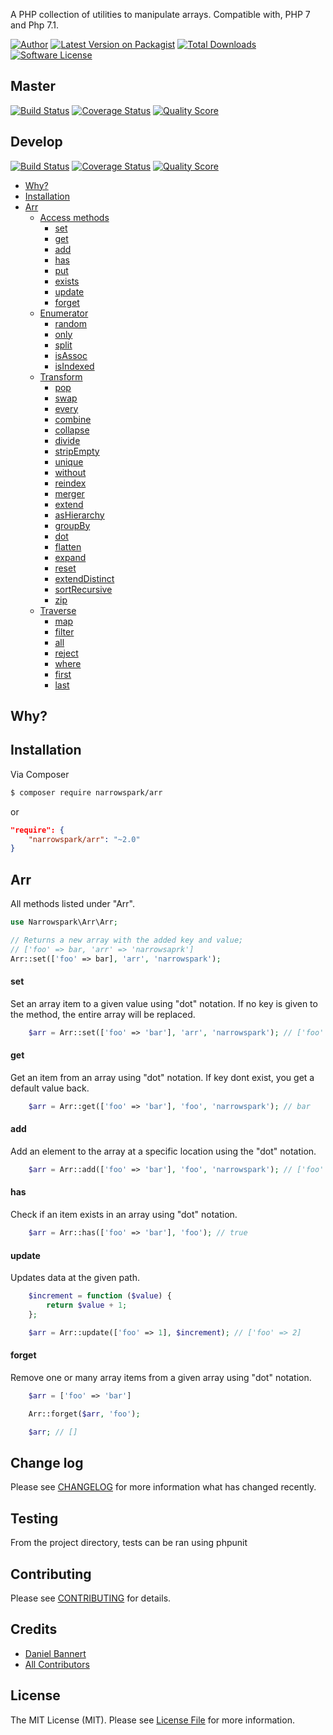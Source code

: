 
A PHP collection of utilities to manipulate arrays. Compatible with, PHP 7 and Php 7.1.

[![Author](http://img.shields.io/badge/author-@anolilab-blue.svg?style=flat-square)](https://twitter.com/anolilab)
[![Latest Version on Packagist](https://img.shields.io/packagist/v/narrowspark/arr.svg?style=flat-square)](https://packagist.org/packages/narrowspark/arr)
[![Total Downloads](https://img.shields.io/packagist/dt/narrowspark/arr.svg?style=flat-square)](https://packagist.org/packages/narrowspark/arr)
[![Software License](https://img.shields.io/badge/license-MIT-brightgreen.svg?style=flat-square)](LICENSE)

## Master

[![Build Status](https://img.shields.io/travis/narrowspark/arr/master.svg?style=flat-square)](https://travis-ci.org/narrowspark/arr)
[![Coverage Status](https://img.shields.io/scrutinizer/coverage/g/narrowspark/arr/master.svg?style=flat-square)](https://scrutinizer-ci.com/g/narrowspark/arr/code-structure)
[![Quality Score](https://img.shields.io/scrutinizer/g/narrowspark/arr/master.svg?style=flat-square)](https://scrutinizer-ci.com/g/narrowspark/arr)

## Develop

[![Build Status](https://img.shields.io/travis/narrowspark/arr/develop.svg?style=flat-square)](https://travis-ci.org/narrowspark/arr)
[![Coverage Status](https://img.shields.io/scrutinizer/coverage/g/narrowspark/arr/develop.svg?style=flat-square)](https://scrutinizer-ci.com/g/narrowspark/arr/code-structure)
[![Quality Score](https://img.shields.io/scrutinizer/g/narrowspark/arr/develop.svg?style=flat-square)](https://scrutinizer-ci.com/g/narrowspark/arr)

* [Why?](#why)
* [Installation](#installation)
* [Arr](#arr)
    * [Access methods](#access)
        * [set](#set)
        * [get](#get)
        * [add](#add)
        * [has](#has)
        * [put](#put)
        * [exists](#exists)
        * [update](#update)
        * [forget](#forget)
    * [Enumerator](#enumerator)
        * [random](#random)
        * [only](only)
        * [split](#split)
        * [isAssoc](#isAssoc)
        * [isIndexed](#isIndexed)
    * [Transform](#transform)
        * [pop](#pop)
        * [swap](#swap)
        * [every](#every)
        * [combine](#combine)
        * [collapse](#collapse)
        * [divide](#divide)
        * [stripEmpty](#stripEmpty)
        * [unique](#unique)
        * [without](#without)
        * [reindex](#reindex)
        * [merger](#merge)
        * [extend](#extend)
        * [asHierarchy](#asHierarchy)
        * [groupBy](#groupBy)
        * [dot](#dot)
        * [flatten](#flatten)
        * [expand](#expand)
        * [reset](#reset)
        * [extendDistinct](#extendDistinct)
        * [sortRecursive](#sortRecursive)
        * [zip](#zip)
    * [Traverse](#traverse)
        * [map](#map)
        * [filter](#filter)
        * [all](#all)
        * [reject](#reject)
        * [where](#where)
        * [first](#first)
        * [last](#last)

## Why?

## Installation

Via Composer

``` bash
$ composer require narrowspark/arr
```

or

``` json
"require": {
    "narrowspark/arr": "~2.0"
}
```

## Arr

All methods listed under "Arr".

``` php
use Narrowspark\Arr\Arr;

// Returns a new array with the added key and value;
// ['foo' => bar, 'arr' => 'narrowsaprk']
Arr::set(['foo' => bar], 'arr', 'narrowspark');
```

#### set

Set an array item to a given value using "dot" notation. If no key is given to the method, the entire array will be replaced.
``` php
    $arr = Arr::set(['foo' => 'bar'], 'arr', 'narrowspark'); // ['foo' => 'bar', 'arr' => 'narrowspark']
```

#### get

Get an item from an array using "dot" notation. If key dont exist, you get a default value back.

``` php
    $arr = Arr::get(['foo' => 'bar'], 'foo', 'narrowspark'); // bar
```

#### add

Add an element to the array at a specific location using the "dot" notation.

``` php
    $arr = Arr::add(['foo' => 'bar'], 'foo', 'narrowspark'); // ['foo' => ['bar', 'narrowspark']]
```

#### has

Check if an item exists in an array using "dot" notation.

``` php
    $arr = Arr::has(['foo' => 'bar'], 'foo'); // true
```

#### update

Updates data at the given path.

``` php
    $increment = function ($value) {
        return $value + 1;
    };

    $arr = Arr::update(['foo' => 1], $increment); // ['foo' => 2]
```

#### forget

Remove one or many array items from a given array using "dot" notation.

``` php
    $arr = ['foo' => 'bar']

    Arr::forget($arr, 'foo');

    $arr; // []
```

## Change log

Please see [CHANGELOG](CHANGELOG.md) for more information what has changed recently.

## Testing

From the project directory, tests can be ran using phpunit

## Contributing

Please see [CONTRIBUTING](CONTRIBUTING.md) for details.

## Credits

- [Daniel Bannert](https://github.com/prisis)
- [All Contributors](../../contributors)

## License

The MIT License (MIT). Please see [License File](LICENSE.md) for more information.

